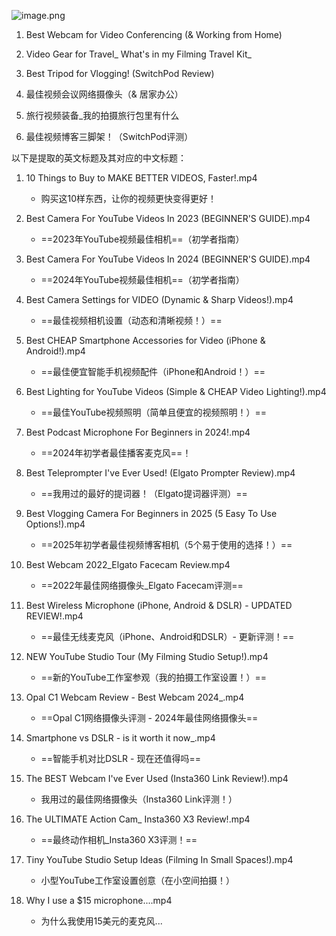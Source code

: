![image.png](https://cdn.jsdelivr.net/gh/duanbiao2000/BlogGallery@main/picture/20250221171348.png)


1. Best Webcam for Video Conferencing (& Working from Home)
    
2. Video Gear for Travel_ What's in my Filming Travel Kit_
    
3. Best Tripod for Vlogging! (SwitchPod Review)

4. 最佳视频会议网络摄像头（& 居家办公）
    
2. 旅行视频装备_我的拍摄旅行包里有什么
    
3. 最佳视频博客三脚架！（SwitchPod评测）


以下是提取的英文标题及其对应的中文标题：

1. 10 Things to Buy to MAKE BETTER VIDEOS, Faster!.mp4
    
    - 购买这10样东西，让你的视频更快变得更好！
        
2. Best Camera For YouTube Videos In 2023 (BEGINNER'S GUIDE).mp4
    
    - ==2023年YouTube视频最佳相机==（初学者指南）
        
3. Best Camera For YouTube Videos In 2024 (BEGINNER'S GUIDE).mp4
    
    - ==2024年YouTube视频最佳相机==（初学者指南）
        
4. Best Camera Settings for VIDEO (Dynamic & Sharp Videos!).mp4
    
    - ==最佳视频相机设置（动态和清晰视频！）==
        
5. Best CHEAP Smartphone Accessories for Video (iPhone & Android!).mp4
    
    - ==最佳便宜智能手机视频配件（iPhone和Android！）==
        
6. Best Lighting for YouTube Videos (Simple & CHEAP Video Lighting!).mp4
    
    - ==最佳YouTube视频照明（简单且便宜的视频照明！）==
        
7. Best Podcast Microphone For Beginners in 2024!.mp4
    
    - ==2024年初学者最佳播客麦克风==！
        
8. Best Teleprompter I've Ever Used! (Elgato Prompter Review).mp4
    
    - ==我用过的最好的提词器！（Elgato提词器评测）==
        
9. Best Vlogging Camera For Beginners in 2025 (5 Easy To Use Options!).mp4
    
    - ==2025年初学者最佳视频博客相机（5个易于使用的选择！）==
        
10. Best Webcam 2022_Elgato Facecam Review.mp4
    
    - ==2022年最佳网络摄像头_Elgato Facecam评测==
        
11. Best Wireless Microphone (iPhone, Android & DSLR) - UPDATED REVIEW!.mp4
    
    - ==最佳无线麦克风（iPhone、Android和DSLR）- 更新评测！==
        
12. NEW YouTube Studio Tour (My Filming Studio Setup!).mp4
    
    - ==新的YouTube工作室参观（我的拍摄工作室设置！）==
        
13. Opal C1 Webcam Review - Best Webcam 2024_.mp4
    
    - ==Opal C1网络摄像头评测 - 2024年最佳网络摄像头==
        
14. Smartphone vs DSLR - is it worth it now_.mp4
    
    - ==智能手机对比DSLR - 现在还值得吗==
        
15. The BEST Webcam I've Ever Used (Insta360 Link Review!).mp4
    
    - 我用过的最佳网络摄像头（Insta360 Link评测！）
        
16. The ULTIMATE Action Cam_ Insta360 X3 Review!.mp4
    
    - ==最终动作相机_Insta360 X3评测！==
        
17. Tiny YouTube Studio Setup Ideas (Filming In Small Spaces!).mp4
    
    - 小型YouTube工作室设置创意（在小空间拍摄！）
        
18. Why I use a $15 microphone....mp4
    
    - 为什么我使用15美元的麦克风...